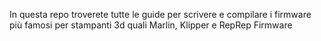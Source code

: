 In questa repo troverete tutte le guide per scrivere e compilare i firmware più famosi per stampanti 3d quali Marlin, Klipper e RepRep Firmware
